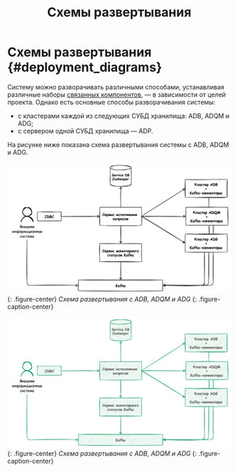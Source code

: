 ﻿---
layout: default
title: Схемы развертывания
nav_order: 2
parent: Эксплуатация
has_children: false
has_toc: false
---

# Схемы развертывания {#deployment_diagrams}

Систему можно разворачивать различными способами, устанавливая различные наборы 
[связанных компонентов]((../../overview/interactions/interactions.md)), — в зависимости от целей проекта. 
Однако есть основные способы разворачивания системы:
* с кластерами каждой из следующих СУБД хранилища: ADB, ADQM и ADG;
* с сервером одной СУБД хранилища — ADP.

На рисунке ниже показана схема развертывания системы с ADB, ADQM и ADG.

![](deployment_with_3_dbms.png)
{: .figure-center}
*Схема развертывания с ADB, ADQM и ADG*
{: .figure-caption-center}


![](deployment_with_3_dbms-2.png)
{: .figure-center}
*Схема развертывания с ADB, ADQM и ADG*
{: .figure-caption-center}